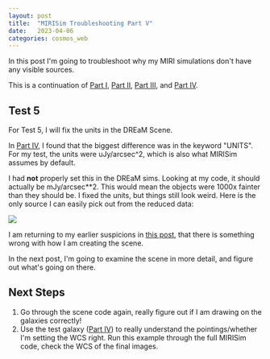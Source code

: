 ```yaml
---
layout: post
title:  "MIRISim Troubleshooting Part V"
date:   2023-04-06
categories: cosmos_web
---
```


In this post I'm going to troubleshoot why my MIRI simulations don't have any visible sources.

This is a continuation of <a href="https://ndrakos.github.io/blog/cosmos_web/MIRISim_Troubleshooting_Part_I/">Part I</a>, <a href="https://ndrakos.github.io/blog/cosmos_web/MIRISim_Troubleshooting_Part_II/">Part II</a>, <a href="https://ndrakos.github.io/blog/cosmos_web/MIRISim_Troubleshooting_Part_III/">Part III</a>, and <a href="https://ndrakos.github.io/blog/cosmos_web/MIRISim_Troubleshooting_Part_IV/">Part IV</a>.



## Test 5

For Test 5, I will fix the units in the DREaM Scene.

In <a href="https://ndrakos.github.io/blog/cosmos_web/MIRISim_Troubleshooting_Part_III/">Part IV</a>, I found that the biggest difference was in the keyword "UNITS". For my test, the units were  uJy/arcsec^2, which is also what MIRISim assumes by default.

I had **not** properly set this in the DREaM sims. Looking at my code, it should actually be mJy/arcsec**2. This would mean the objects were 1000x fainter than they should be. I fixed the units, but things still look weird. Here is the only source I can easily pick out from the reduced data:

<img src="{{ site.baseurl }}/assets/plots/20230406_Test5.png">


I am returning to my earlier suspicions in <a href="https://ndrakos.github.io/blog/cosmos_web/MIRISim_Scene_Part_II/">this post</a>, that there is something wrong with how I am creating the scene.

In the next post, I'm going to examine the scene in more detail, and figure out what's going on there.


## Next Steps

1. Go through the scene code again, really figure out if I am drawing on the galaxies correctly!
2. Use the test galaxy (<a href="https://ndrakos.github.io/blog/cosmos_web/MIRISim_Troubleshooting_Part_IV/">Part IV</a>) to really understand the pointings/whether I'm setting the WCS right. Run this example through the full MIRISim code, check the WCS of the final images.
